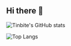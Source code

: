 ## Hi there 👋

![Tinbite's GitHub stats](https://github-readme-stats.vercel.app/api?username=Tinbite-A&show=reviews,discussions_started,discussions_answered,prs_merged,prs_merged_percentage_icons=true&theme=transparent&show_icons=true)

![Top Langs](https://github-readme-stats.vercel.app/api/top-langs/?username=Tinbite-A&layout=compact&theme=transparent)
